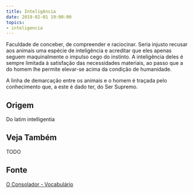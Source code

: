 ```yaml
---
title: Inteligência
date: 2019-02-01 19:00:00
topics:
- inteligencia
---
```


Faculdade de conceber, de compreender e raciocinar. Seria injusto recusar aos
animais uma espécie de inteligência e acreditar que eles apenas seguem
maquinalmente o impulso cego do instinto. A inteligência deles é sempre limitada
à satisfação das necessidades materiais, ao passo que a do homem lhe permite
elevar-se acima da condição de humanidade.

A linha de demarcação entre os animais e o homem é traçada pelo conhecimento
que, a este é dado ter, do Ser Supremo.

## Origem
Do latim intelligentia

## Veja Também
TODO

## Fonte
[O Consolador - Vocabulário](http://www.oconsolador.com.br/linkfixo/vocabulario/principal.html)


